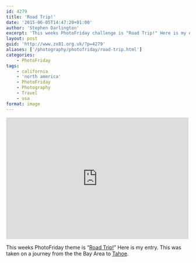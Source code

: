 ```yaml
---
id: 4279
title: 'Road Trip!'
date: '2015-06-05T14:47:20+01:00'
author: 'Stephen Darlington'
excerpt: 'This weeks PhotoFriday challenge is "Road Trip!" Here is my entry.'
layout: post
guid: 'http://www.zx81.org.uk/?p=4279'
aliases: ['/photography/photofriday/road-trip.html']
categories:
    - PhotoFriday
tags:
    - california
    - 'north america'
    - PhotoFriday
    - Photography
    - Travel
    - usa
format: image
---
```


<iframe allowfullscreen="" frameborder="0" height="333" loading="lazy" mozallowfullscreen="" msallowfullscreen="" oallowfullscreen="" src="https://www.flickr.com/photos/stephendarlington/5985843720/in/album-72157622514250296/player/" webkitallowfullscreen="" width="500"></iframe>

This weeks PhotoFriday theme is “[Road Trip!](http://www.photofriday.com/challenge.php?id=1508)” Here is my entry. This was taken on a journey from the the Bay Area to [Tahoe](/travel/lake-tahoe.html).